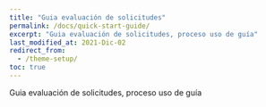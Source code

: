 ```yaml
---
title: "Guia evaluación de solicitudes"
permalink: /docs/quick-start-guide/
excerpt: "Guia evaluación de solicitudes, proceso uso de guía"
last_modified_at: 2021-Dic-02
redirect_from:
  - /theme-setup/
toc: true
---
```





Guia evaluación de solicitudes, proceso uso de guía
